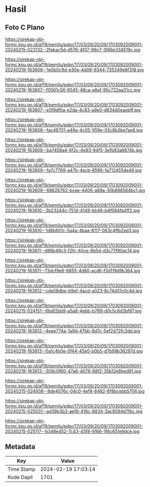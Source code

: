 # Hasil

## Foto C Plano

https://sirekap-obj-formc.kpu.go.id/af19/pemilu/pdpr/17/03/09/20/09/1703092009001-20240215-022132--2fabac5d-d576-4f07-99c7-3f46e334519c.jpg

https://sirekap-obj-formc.kpu.go.id/af19/pemilu/pdpr/17/03/09/20/09/1703092009001-20240219-163606--1e0b0c9d-e30e-4d06-9344-735349e6f318.jpg

https://sirekap-obj-formc.kpu.go.id/af19/pemilu/pdpr/17/03/09/20/09/1703092009001-20240219-163607--f0561c56-6545-48ca-a8af-95c722aa31cc.jpg

https://sirekap-obj-formc.kpu.go.id/af19/pemilu/pdpr/17/03/09/20/09/1703092009001-20240219-163607--e5f9df0a-e2da-4c83-a9e0-d634d0eaebff.jpg

https://sirekap-obj-formc.kpu.go.id/af19/pemilu/pdpr/17/03/09/20/09/1703092009001-20240219-163608--fac46701-a49a-4c05-959e-03c8b3be7ae6.jpg

https://sirekap-obj-formc.kpu.go.id/af19/pemilu/pdpr/17/03/09/20/09/1703092009001-20240219-163608--ba7458a4-6f2c-4e93-94f5-3efb83a8874b.jpg

https://sirekap-obj-formc.kpu.go.id/af19/pemilu/pdpr/17/03/09/20/09/1703092009001-20240219-163609--fa7c7769-a47b-4ecb-8596-1a7124554e49.jpg

https://sirekap-obj-formc.kpu.go.id/af19/pemilu/pdpr/17/03/09/20/09/1703092009001-20240219-163609--68626762-bcee-4406-a89a-30b898564bc1.jpg

https://sirekap-obj-formc.kpu.go.id/af19/pemilu/pdpr/17/03/09/20/09/1703092009001-20240219-163610--3b23244c-751d-4149-bb46-b4f084fa4ff2.jpg

https://sirekap-obj-formc.kpu.go.id/af19/pemilu/pdpr/17/03/09/20/09/1703092009001-20240219-163610--1d8b601c-5a4a-4baa-8117-063c4ffb2ed3.jpg

https://sirekap-obj-formc.kpu.go.id/af19/pemilu/pdpr/17/03/09/20/09/1703092009001-20240219-163611--d86b49c3-f2fc-40ce-8b5d-d3c77f80ac14.jpg

https://sirekap-obj-formc.kpu.go.id/af19/pemilu/pdpr/17/03/09/20/09/1703092009001-20240219-163611--73dcf9e6-6855-4d80-acd6-f3d119d9b364.jpg

https://sirekap-obj-formc.kpu.go.id/af19/pemilu/pdpr/17/03/09/20/09/1703092009001-20240219-163612--cda08dbe-b9ef-4acd-a023-8c74d01c0c4d.jpg

https://sirekap-obj-formc.kpu.go.id/af19/pemilu/pdpr/17/03/09/20/09/1703092009001-20240215-024151--6bdf2bb9-a5a8-4ebb-b789-d0c5c6d3bf87.jpg

https://sirekap-obj-formc.kpu.go.id/af19/pemilu/pdpr/17/03/09/20/09/1703092009001-20240219-163612--4eee774a-1a9d-47bb-9d7c-5ef2d72fc3dd.jpg

https://sirekap-obj-formc.kpu.go.id/af19/pemilu/pdpr/17/03/09/20/09/1703092009001-20240219-163613--0a1c4b0e-0f44-45e0-b0b5-d7b99b36297d.jpg

https://sirekap-obj-formc.kpu.go.id/af19/pemilu/pdpr/17/03/09/20/09/1703092009001-20240219-163613--309c0f60-47a6-4078-88f2-35b12e8bed91.jpg

https://sirekap-obj-formc.kpu.go.id/af19/pemilu/pdpr/17/03/09/20/09/1703092009001-20240215-024938--8de4076c-04c0-4ef8-8482-6f8bcebb5706.jpg

https://sirekap-obj-formc.kpu.go.id/af19/pemilu/pdpr/17/03/09/20/09/1703092009001-20240215-025031--ad39b3b3-aef8-416c-8834-3ac8594d7fbc.jpg

https://sirekap-obj-formc.kpu.go.id/af19/pemilu/pdpr/17/03/09/20/09/1703092009001-20240215-025117--b348e452-7c43-45f8-9166-1f6c651e9dce.jpg


## Metadata

| Key        | Value               |
| ---------- | ------------------- |
| Time Stamp | 2024-02-19 17:03:14 |
| Kode Dapil | 1701                |



